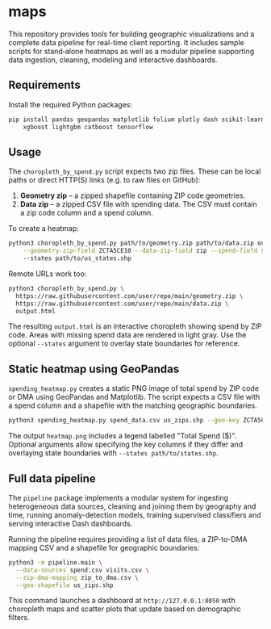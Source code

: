 # maps

This repository provides tools for building geographic visualizations and a
complete data pipeline for real-time client reporting.  It includes sample
scripts for stand‑alone heatmaps as well as a modular pipeline supporting data
ingestion, cleaning, modeling and interactive dashboards.

## Requirements

Install the required Python packages:

```bash
pip install pandas geopandas matplotlib folium plotly dash scikit-learn \
    xgboost lightgbm catboost tensorflow
```

## Usage

The `choropleth_by_spend.py` script expects two zip files. These can be local
paths or direct HTTP(S) links (e.g. to raw files on GitHub):

1. **Geometry zip** – a zipped shapefile containing ZIP code geometries.
2. **Data zip** – a zipped CSV file with spending data. The CSV must contain a
   zip code column and a spend column.

To create a heatmap:

```bash
python3 choropleth_by_spend.py path/to/geometry.zip path/to/data.zip output.html \
    --geometry-zip-field ZCTA5CE10 --data-zip-field zip --spend-field spend
    --states path/to/us_states.shp
```

Remote URLs work too:

```bash
python3 choropleth_by_spend.py \
  https://raw.githubusercontent.com/user/repo/main/geometry.zip \
  https://raw.githubusercontent.com/user/repo/main/data.zip \
  output.html
```

The resulting `output.html` is an interactive choropleth showing spend by ZIP
code. Areas with missing spend data are rendered in light gray. Use the optional
`--states` argument to overlay state boundaries for reference.

## Static heatmap using GeoPandas

`spending_heatmap.py` creates a static PNG image of total spend by ZIP code or DMA using GeoPandas and Matplotlib. The script expects a CSV file with a spend column and a shapefile with the matching geographic boundaries.

```bash
python3 spending_heatmap.py spend_data.csv us_zips.shp --geo-key ZCTA5CE10 --data-key ZIP --spend-field spend --output heatmap.png
```

The output `heatmap.png` includes a legend labelled "Total Spend ($)". Optional
arguments allow specifying the key columns if they differ and overlaying state
boundaries with `--states path/to/states.shp`.

## Full data pipeline

The `pipeline` package implements a modular system for ingesting heterogeneous
data sources, cleaning and joining them by geography and time, running
anomaly-detection models, training supervised classifiers and serving
interactive Dash dashboards.

Running the pipeline requires providing a list of data files, a ZIP-to-DMA
mapping CSV and a shapefile for geographic boundaries:

```bash
python3 -m pipeline.main \
  --data-sources spend.csv visits.csv \
  --zip-dma-mapping zip_to_dma.csv \
  --geo-shapefile us_zips.shp
```

This command launches a dashboard at `http://127.0.0.1:8050` with choropleth
maps and scatter plots that update based on demographic filters.
